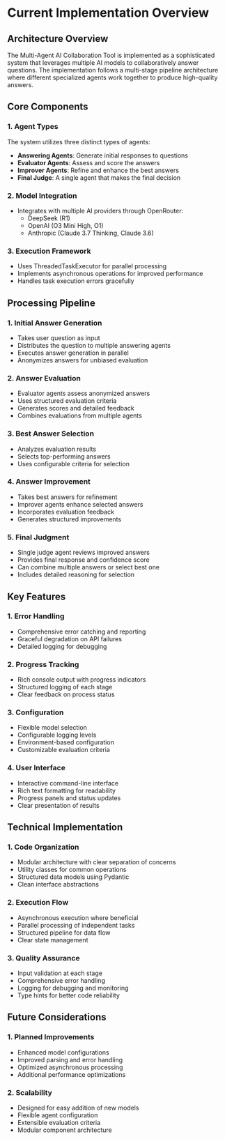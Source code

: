 # Current Implementation Overview

## Architecture Overview

The Multi-Agent AI Collaboration Tool is implemented as a sophisticated system that leverages multiple AI models to collaboratively answer questions. The implementation follows a multi-stage pipeline architecture where different specialized agents work together to produce high-quality answers.

## Core Components

### 1. Agent Types
The system utilizes three distinct types of agents:
- **Answering Agents**: Generate initial responses to questions
- **Evaluator Agents**: Assess and score the answers
- **Improver Agents**: Refine and enhance the best answers
- **Final Judge**: A single agent that makes the final decision

### 2. Model Integration
- Integrates with multiple AI providers through OpenRouter:
  - DeepSeek (R1)
  - OpenAI (O3 Mini High, O1)
  - Anthropic (Claude 3.7 Thinking, Claude 3.6)

### 3. Execution Framework
- Uses ThreadedTaskExecutor for parallel processing
- Implements asynchronous operations for improved performance
- Handles task execution errors gracefully

## Processing Pipeline

### 1. Initial Answer Generation
- Takes user question as input
- Distributes the question to multiple answering agents
- Executes answer generation in parallel
- Anonymizes answers for unbiased evaluation

### 2. Answer Evaluation
- Evaluator agents assess anonymized answers
- Uses structured evaluation criteria
- Generates scores and detailed feedback
- Combines evaluations from multiple agents

### 3. Best Answer Selection
- Analyzes evaluation results
- Selects top-performing answers
- Uses configurable criteria for selection

### 4. Answer Improvement
- Takes best answers for refinement
- Improver agents enhance selected answers
- Incorporates evaluation feedback
- Generates structured improvements

### 5. Final Judgment
- Single judge agent reviews improved answers
- Provides final response and confidence score
- Can combine multiple answers or select best one
- Includes detailed reasoning for selection

## Key Features

### 1. Error Handling
- Comprehensive error catching and reporting
- Graceful degradation on API failures
- Detailed logging for debugging

### 2. Progress Tracking
- Rich console output with progress indicators
- Structured logging of each stage
- Clear feedback on process status

### 3. Configuration
- Flexible model selection
- Configurable logging levels
- Environment-based configuration
- Customizable evaluation criteria

### 4. User Interface
- Interactive command-line interface
- Rich text formatting for readability
- Progress panels and status updates
- Clear presentation of results

## Technical Implementation

### 1. Code Organization
- Modular architecture with clear separation of concerns
- Utility classes for common operations
- Structured data models using Pydantic
- Clean interface abstractions

### 2. Execution Flow
- Asynchronous execution where beneficial
- Parallel processing of independent tasks
- Structured pipeline for data flow
- Clear state management

### 3. Quality Assurance
- Input validation at each stage
- Comprehensive error handling
- Logging for debugging and monitoring
- Type hints for better code reliability

## Future Considerations

### 1. Planned Improvements
- Enhanced model configurations
- Improved parsing and error handling
- Optimized asynchronous processing
- Additional performance optimizations

### 2. Scalability
- Designed for easy addition of new models
- Flexible agent configuration
- Extensible evaluation criteria
- Modular component architecture 